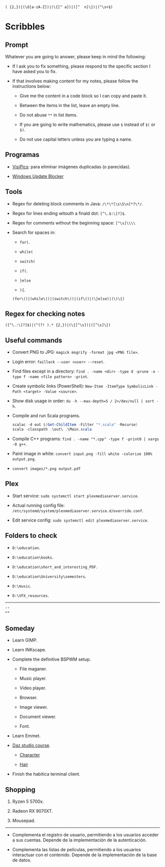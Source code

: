 ```
( {2,})|(\d[a-zA-Z])|(\{[^ a])|([^  n]\})|(^\s+$)
```

# Scribbles

## Prompt


Whatever you are going to answer, please keep in mind the following:

- If I ask you to fix something, please respond to the specific section I have asked you to fix.

- If that involves making content for my notes, please follow the instructions below:

	- Give me the content in a code block so I can copy and paste it.

	- Between the items in the list, leave an empty line.

	- Do not abuse `**` in list items.

	- If you are going to write mathematics, please use `$` instead of `$(` or `$)`.

	- Do not use capital letters unless you are typing a name.


## Programas

- [VisiPics](http://www.visipics.info/index.php?title=Download): para eliminar imágenes duplicadas (o parecidas).

- [Windows Update Blocker](https://www.sordum.org/9470/windows-update-blocker-v1-7/)

## Tools

- Regex for deleting block comments in Java: `/\*\*[\s\S\n]*?\*/`.

- Regex for lines ending witouth a finald dot: `[^\.$:\]?]$`.

- Regex for comments without the beginning space: `[^\s]\\\\`

- Search for spaces in:

	- `for(`.

	- `while(`

	- `switch(`

	- `if(`.

	- `}else`

	- `){`.

	```
	(for\()|(while\()|(switch\()|(if\()|(\}else)|(\)\{)
	```

## Regex for checking notes

```
([^\.:\]?]$)|(^(?! ).* {2,})|(\{[^\s])|([^\s]\})
```

## Useful commands

- Convert PNG to JPG: `magick mogrify -format jpg <PNG file>`.

- Login error: `faillock --user <user> --reset`.

- Find files except in a directory: `find . -name <dir> -type d -prune -o -type f -name <file pattern> -print`.

- Create symbolic links (PowerShell): `New-Item -ItemType SymbolicLink -Path <target> -Value <source>`.

- Show disk usage in order: `du -h --max-depth=5 / 2>/dev/null | sort -h`.

- Compile and run Scala programs.

	```powershell
	scalac -d out $(Get-ChildItem -Filter "*.scala" -Recurse)
	scala -classpath .\out\ .\Main.scala
	```

- Compile C++ programs: `find . -name "*.cpp" -type f -print0 | xargs -0 g++`.

- Paint image in white: `convert input.png -fill white -colorize 100% output.png`.

- `convert images/*.png output.pdf`

## Plex

- Start service: `sudo systemctl start plexmediaserver.service`.

- Actual running config file: `/etc/systemd/system/plexmediaserver.service.d/override.conf`.

- Edit service config: `sudo systemctl edit plexmediaserver.service`.

## Folders to check

- `D:\education`.

- `D:\education\books`.

- `D:\education\short_and_interesting_PDF`.

- `D:\education\University\semesters`.

- `D:\music`.

- `D:\VFX_resources`.

---

```
‘’
“”
```

## Someday

- Learn GIMP.

- Learn INKscape.

- Complete the definitive BSPWM setup.

	- File maganer.

	- Music player.

	- Video player.

	- Browser.

	- Image viewer.

	- Document viewer.

	- Font.

- Learn Emmet.

- [Daz studio course](https://www.daz3d.com/community/masterclass).

	- [Character](https://www.renderhub.com/rdaughterdaz/cici-for-genesis-9)

	- [Hair](https://www.daz3d.com/alo-phyllis-hair-for-genesis-9-8-and-81-female)

- Finish the habitica terminal client.

## Shopping

1. Ryzen 5 5700x.

2. Radeon RX 9070XT.

3. Mousepad.

---

- Complementa el registro de usuario, permitiendo a los usuarios acceder a sus cuentas. Depende de la implementación de la autenticación.

- Complementa las listas de películas, permitiendo a los usuarios interactuar con el contenido. Depende de la implementación de la base de datos.